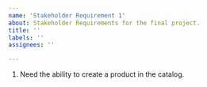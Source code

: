 ```yaml
---
name: 'Stakeholder Requirement 1'
about: Stakeholder Requirements for the final project.
title: ''
labels: ''
assignees: ''

---
```


1. Need the ability to create a product in the catalog. 
